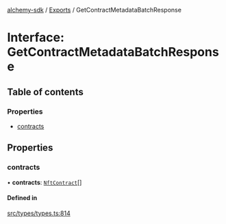 [alchemy-sdk](../README.md) / [Exports](../modules.md) / GetContractMetadataBatchResponse

# Interface: GetContractMetadataBatchResponse

## Table of contents

### Properties

- [contracts](GetContractMetadataBatchResponse.md#contracts)

## Properties

### contracts

• **contracts**: [`NftContract`](NftContract.md)[]

#### Defined in

[src/types/types.ts:814](https://github.com/alchemyplatform/alchemy-sdk-js/blob/c9dbbf0/src/types/types.ts#L814)
